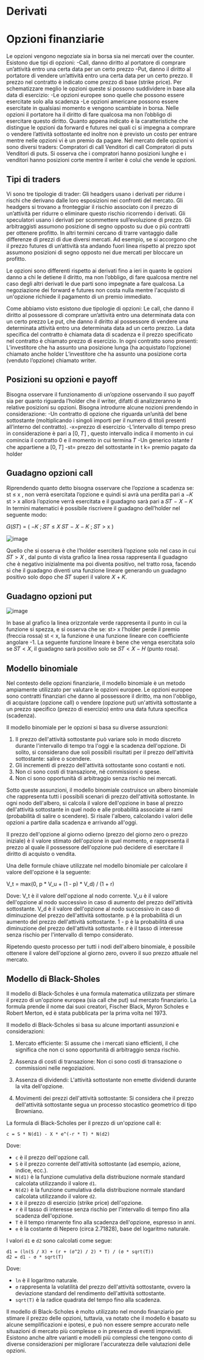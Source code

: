 # Derivati

# Opzioni finanziarie
Le opzioni vengono negoziate sia in borsa sia nei mercati over the counter. Esistono due tipi di 
opzioni: 
-Call, danno diritto al portatore di comprare un’attività entro una certa data per un certo 
prezzo 
-Put, danno il diritto al portatore di vendere un’attività entro una certa data per un certo 
prezzo. 
Il prezzo nel contratto è indicato come prezzo di base (strike price). 
Per schematizzare meglio le opzioni queste si possono suddividere in base alla data di esercizio: 
-Le opzioni europee sono quelle che possono essere esercitate solo alla scadenza 
-Le opzioni americane possono essere esercitate in qualsiasi momento e vengono scambiate 
in borsa.
Nelle opzioni il portatore ha il diritto di fare qualcosa ma non l’obbligo di esercitare questo diritto. 
Quanto appena indicato è la caratteristiche che distingue le opzioni da forward e futures nei quali 
ci si impegna a comprare o vendere l’attività sottostante ed inoltre non è previsto un costo per 
entrare mentre nelle opzioni vi è un premio da pagare.
Nel mercato delle opzioni vi sono diversi traders:
Compratori di call 
Venditori di call 
Compratori di puts 
Venditori di puts. 
Si osserva che i compratori hanno posizioni lunghe e i venditori hanno posizioni corte mentre il 
writer è colui che vende le opzioni.

## Tipi di traders
Vi sono tre tipologie di trader:
Gli headgers usano i derivati per ridurre i rischi che derivano dalle loro esposizioni nei 
confronti del mercato. Gli headgers si trovano a fronteggiar il rischio associato con il prezzo 
di un’attività per ridurre o eliminare questo rischio ricorrendo i derivati.
Gli speculatori usano i derivati per scommettere sull’evoluzione di prezzo.
Gli arbitraggisti assumono posizione di segno opposto su due o più contratti per ottenere 
profitto. In altri termini cercano di trarre vantaggio dalle differenze di prezzi di due diversi 
mercati. Ad esempio, se si accorgono che il prezzo futures di un’attività sta andando fuori 
linea rispetto al prezzo spot assumono posizioni di segno opposto nei due mercati per 
bloccare un profitto.

Le opzioni sono differenti rispetto ai derivati fino a ieri in quanto le opzioni danno a chi le detiene il 
diritto, ma non l’obbligo, di fare qualcosa mentre nel caso degli altri derivati le due parti sono 
impegnate a fare qualcosa.
La negoziazione dei forward e futures non costa nulla mentre l'acquisto di un'opzione richiede il
pagamento di un premio immediato. 

Come abbiamo visto esistono due tipologie di opzioni: 
Le call, che danno il diritto al possessore di comprare un’attività entro una determinata data 
con un certo prezzo
Le put, che danno il diritto al possessore di vendere una determinata attività entro una 
determinata data ad un certo prezzo. 
La data specifica del contratto è chiamata data di scadenza e il prezzo specificato nel contratto è
chiamato prezzo di esercizio. 
In ogni contratto sono presenti:
L’investitore che ha assunto una posizione lunga (ha acquistato l’opzione) chiamato anche 
holder 
L’investitore che ha assunto una posizione corta (venduto l’opzione) chiamato writer.

## Posizioni su opzioni e payoff
Bisogna osservare il funzionamento di un’opzione osservando il suo payoff sia per quanto riguarda 
l’holder che il writer, difatti di analizzeranno le relative posizioni su opzioni.
Bisogna introdurre alcune nozioni prendendo in considerazione:
-Un contratto di opzione che riguarda un’unità del bene sottostante (moltiplicando i singoli 
importi per il numero di titoli presenti all’interno del contratto). 
-x=prezzo di esercizio
-L’intervallo di tempo preso in considerazione è pari a [0, 𝑇] , questo intervallo indica il 
momento in cui comincia il contratto 0 e il momento in cui termina 𝑇
-Un generico istante 𝑡 che appartiene a [0, 𝑇]
-st= prezzo del sottostante in t
k= premio pagato da holder


## Guadagno opzioni call
Riprendendo quanto detto bisogna osservare che l’opzione a scadenza se:
st ≤ x , non verrà esercitata l’opzione e quindi si avrà una perdita pari a −𝐾
st > x allorà l’opzione verrà esercitata e il guadagno sarà pari a 𝑆𝑇 − 𝑋 − 𝐾
In termini matematici è possibile riscrivere il guadagno dell’holder nel seguente modo:

𝐺(𝑆𝑇) = (
−𝐾 ; 
𝑆𝑇 ≤ 𝑋
𝑆𝑇 − 𝑋 − 𝐾 ; 𝑆𝑇 > x )

![image](https://github.com/lreg8810/Derivati/assets/118115323/0efa3e0d-8d40-463b-95a1-6da25cb7ea42)

Quello che si osserva è che l’holder eserciterà l’opzione solo nel caso in cui 𝑆𝑇 > 𝑋 , dal punto di 
vista grafico la linea rossa rappresenta il guadagno che è negativo inizialmente ma poi diventa 
positivo, nel tratto rosa, facendo sì che il guadagno diventi una funzione lineare generando un 
guadagno positivo solo dopo che 𝑆𝑇 superi il valore 𝑋 + 𝐾.

## Guadagno opzioni put

![image](https://github.com/lreg8810/Derivati/assets/118115323/eecf0596-fb1a-4afe-a128-0675d47a7bd0)


In base al grafico la linea orizzontale verde rappresenta il punto in cui la funzione si spezza, e si 
osserva che se:
st> x l’holder perde il premio (freccia rossa)
st < x, la funzione è una funzione lineare con coefficiente angolare -1.
La seguente funzione lineare è bene che venga esercitata solo se 𝑆𝑇 < 𝑋, il guadagno sarà 
positivo solo se 𝑆𝑇 < 𝑋 − 𝐻 (punto rosa).

## Modello binomiale 

Nel contesto delle opzioni finanziarie, il modello binomiale è un metodo ampiamente utilizzato per valutare le opzioni europee. Le opzioni europee sono contratti finanziari che danno al possessore il diritto, ma non l'obbligo, di acquistare (opzione call) o vendere (opzione put) un'attività sottostante a un prezzo specifico (prezzo di esercizio) entro una data futura specifica (scadenza).

Il modello binomiale per le opzioni si basa su diverse assunzioni:
1. Il prezzo dell'attività sottostante può variare solo in modo discreto durante l'intervallo di tempo tra l'oggi e la scadenza dell'opzione. Di solito, si considerano due soli possibili risultati per il prezzo dell'attività sottostante: salire o scendere.
2. Gli incrementi di prezzo dell'attività sottostante sono costanti e noti.
3. Non ci sono costi di transazione, né commissioni o spese.
4. Non ci sono opportunità di arbitraggio senza rischio nei mercati.

Sotto queste assunzioni, il modello binomiale costruisce un albero binomiale che rappresenta tutti i possibili scenari di prezzo dell'attività sottostante. In ogni nodo dell'albero, si calcola il valore dell'opzione in base al prezzo dell'attività sottostante in quel nodo e alle probabilità associate ai rami (probabilità di salire o scendere). Si risale l'albero, calcolando i valori delle opzioni a partire dalla scadenza e arrivando all'oggi.

Il prezzo dell'opzione al giorno odierno (prezzo del giorno zero o prezzo iniziale) è il valore stimato dell'opzione in quel momento, e rappresenta il prezzo al quale il possessore dell'opzione può decidere di esercitare il diritto di acquisto o vendita.

Una delle formule chiave utilizzate nel modello binomiale per calcolare il valore dell'opzione è la seguente:

V_t = max(0, p * V_u + (1 - p) * V_d) / (1 + r)

Dove:
V_t è il valore dell'opzione al nodo corrente.
V_u è il valore dell'opzione al nodo successivo in caso di aumento del prezzo dell'attività sottostante.
V_d è il valore dell'opzione al nodo successivo in caso di diminuzione del prezzo dell'attività sottostante.
p è la probabilità di un aumento del prezzo dell'attività sottostante.
1 - p è la probabilità di una diminuzione del prezzo dell'attività sottostante.
r è il tasso di interesse senza rischio per l'intervallo di tempo considerato.

Ripetendo questo processo per tutti i nodi dell'albero binomiale, è possibile ottenere il valore dell'opzione al giorno zero, ovvero il suo prezzo attuale nel mercato.

## Modello di Black-Sholes

Il modello di Black-Scholes è una formula matematica utilizzata per stimare il prezzo di un'opzione europea (sia call che put) sul mercato finanziario. La formula prende il nome dai suoi creatori, Fischer Black, Myron Scholes e Robert Merton, ed è stata pubblicata per la prima volta nel 1973.

Il modello di Black-Scholes si basa su alcune importanti assunzioni e considerazioni:

1. Mercato efficiente: Si assume che i mercati siano efficienti, il che significa che non ci sono opportunità di arbitraggio senza rischio.

2. Assenza di costi di transazione: Non ci sono costi di transazione o commissioni nelle negoziazioni.

3. Assenza di dividendi: L'attività sottostante non emette dividendi durante la vita dell'opzione.

4. Movimenti dei prezzi dell'attività sottostante: Si considera che il prezzo dell'attività sottostante segua un processo stocastico geometrico di tipo Browniano.

La formula di Black-Scholes per il prezzo di un'opzione call è:

```
c = S * N(d1) - X * e^(-r * T) * N(d2)
```

Dove:
- `c` è il prezzo dell'opzione call.
- `S` è il prezzo corrente dell'attività sottostante (ad esempio, azione, indice, ecc.).
- `N(d1)` è la funzione cumulativa della distribuzione normale standard calcolata utilizzando il valore `d1`.
- `N(d2)` è la funzione cumulativa della distribuzione normale standard calcolata utilizzando il valore `d2`.
- `X` è il prezzo di esercizio (strike price) dell'opzione.
- `r` è il tasso di interesse senza rischio per l'intervallo di tempo fino alla scadenza dell'opzione.
- `T` è il tempo rimanente fino alla scadenza dell'opzione, espresso in anni.
- `e` è la costante di Nepero (circa 2.71828), base del logaritmo naturale.

I valori `d1` e `d2` sono calcolati come segue:

```
d1 = (ln(S / X) + (r + (σ^2) / 2) * T) / (σ * sqrt(T))
d2 = d1 - σ * sqrt(T)
```

Dove:
- `ln` è il logaritmo naturale.
- `σ` rappresenta la volatilità del prezzo dell'attività sottostante, ovvero la deviazione standard del rendimento dell'attività sottostante.
- `sqrt(T)` è la radice quadrata del tempo fino alla scadenza.

Il modello di Black-Scholes è molto utilizzato nel mondo finanziario per stimare il prezzo delle opzioni, tuttavia, va notato che il modello è basato su alcune semplificazioni e ipotesi, e può non essere sempre accurato nelle situazioni di mercato più complesse o in presenza di eventi imprevisti. Esistono anche altre varianti e modelli più complessi che tengono conto di diverse considerazioni per migliorare l'accuratezza delle valutazioni delle opzioni.
